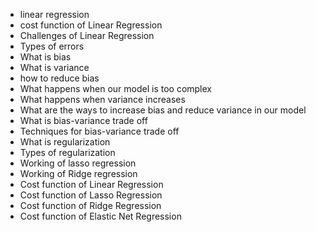 - linear regression
- cost function of Linear Regression
- Challenges of Linear Regression
- Types of errors
- What is bias
- What is variance
- how to reduce bias
- What happens when our model is too complex
- What happens when variance increases
- What are the ways to increase bias and reduce variance in our model
- What is bias-variance trade off
- Techniques for bias-variance trade off
- What is regularization
- Types of regularization
- Working of lasso regression
- Working of Ridge regression
- Cost function of Linear Regression
- Cost function of Lasso Regression
- Cost function of Ridge Regression
- Cost function of Elastic Net Regression

